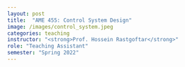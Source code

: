 ```yaml
---
layout: post
title:  "AME 455: Control System Design"
image: /images/control_system.jpeg
categories: teaching
instructor: "<strong>Prof. Hossein Rastgoftar</strong>"
role: "Teaching Assistant"
semester: "Spring 2022"
---
```

